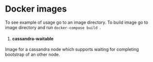 # Docker images

To see example of usage go to an image directory. 
To build image go to image directory and run ```docker-compose build ```. 
	 
1. #### cassandra-waitable 
Image for a cassandra node which supports waiting for completing bootstrap of an other node.
